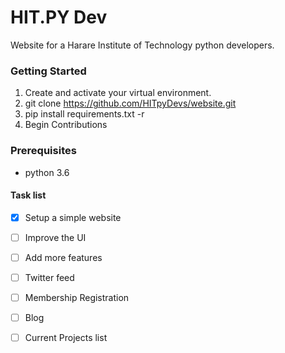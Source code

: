# HIT.PY Dev
Website for a Harare Institute of Technology python developers.


### Getting Started

1. Create and activate your virtual environment.
2. git clone https://github.com/HITpyDevs/website.git
3. pip install requirements.txt -r
4. Begin Contributions

### Prerequisites

* python 3.6

#### Task list

- [x] Setup a simple website
- [ ] Improve the UI
- [ ] Add more features
- [ ] Twitter feed
- [ ] Membership Registration
- [ ] Blog
- [ ] Current Projects list

 
